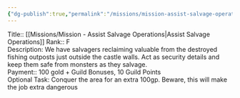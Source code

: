 ```yaml
---
{"dg-publish":true,"permalink":"/missions/mission-assist-salvage-operations/","tags":["Mission","Mission/Active"]}
---
```



Title:: [[Missions/Mission - Assist Salvage Operations\|Assist Salvage Operations]]
Rank:: F  
Description: We have salvagers reclaiming valuable from the destroyed fishing outposts just outside the castle walls. Act as security details and keep them safe from monsters as they salvage.  
Payment:: 100 gold + Guild Bonuses, 10 Guild Points  
Optional Task: Conquer the area for an extra 100gp. Beware, this will make the job extra dangerous